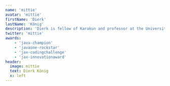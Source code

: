```yaml
---
name: 'mittie'
avatar: 'mittie'
firstName: 'Dierk'
lastName: 'König'
description: 'Dierk is fellow of Karakun and professor at the University of Applied Sciences and Arts, Northwestern Switzerland. He is the main author of the best-selling book "Groovy in Action". More info under https://dierk.github.io/Home/'
twitter: 'mittie'
awards:
    - 'java-champion'
    - 'javaone-rockstar'
    - 'jax-codingchallenge'
    - 'jax-innovationaward'
header:
  image: mittie
  text: Dierk König
  x: left
---
```

